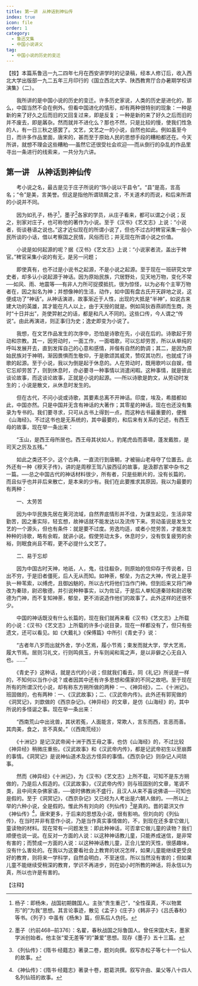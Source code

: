```yaml
---
title: 第一讲　从神话到神仙传
index: true
icon: file
order: 1
category:
  - 鲁迅文集
  - 中国小说讲义
tag:  
  - 中国小说的历史的变迁
---
```


【按】本篇系鲁迅一九二四年七月在西安讲学时的记录稿，经本人修订后，收入西北大学出版部一九二五年三月印行的《国立西北大学、陕西教育厅合办暑期学校讲演集》（二）。

　　我所讲的是中国小说的历史的变迁。许多历史家说，人类的历史是进化的，那么，中国当然不会在例外。但看中国进化的情形，却有两种很特别的现象：一种是新的来了好久之后而旧的又回复过来，即是反复；一种是新的来了好久之后而旧的并不废去，即是羼杂。然而就并不进化么？那也不然，只是比较的慢，使我们性急的人，有一日三秋之感罢了。文艺，文艺之一的小说，自然也如此。例如虽至今日，而许多作品里面，唐宋的，甚而至于原始人民的思想手段的糟粕都还在。今天所讲，就想不理会这些糟粕──虽然它还很受社会欢迎──而从倒行的杂乱的作品里寻出一条进行的线索来，一共分为六讲。

## 第一讲　从神话到神仙传

　　考小说之名，最古是见于庄子所说的“饰小说以干县令”。“县”是高，言高名；“令”是美，言美誉。但这是指他所谓琐屑之言，不关道术的而说，和后来所谓的小说并不同。

　　因为如孔子，杨子[^1]，墨子[^2]各家的学员，从庄子看来，都可以谓之小说；反之，别家对庄子，也可称他的著作为小说。至于《汉书》《艺文志》上说：“小说者，街谈巷语之说也。”这才近似现在的所谓小说了，但也不过古时稗官采集一般小民所谈的小话，借以考察国之民情，风俗而已；并无现在所谓小说之价值。

　　小说是如何起源的呢？据《汉书》《艺文志》上说：“小说家者流，盖出于稗官。”稗官采集小说的有无，是另一问题；

　　即使真有，也不过是小说书之起源，不是小说之起源。至于现在一班研究文学史者，却多认小说起源于神话。因为原始民族，穴居野处，见天地万物，变化不常──如风、雨、地震等──有非人力所可捉摸抵抗，很为惊怪，以为必有个主宰万物者在，因之拟名为神；并想像神的生活，动作，如中国有盘古氏开天辟地之说，这便成功了“神话”。从神话演进，故事渐近于人性，出现的大抵是“半神”，如说古来建大功的英雄，其才能在凡人以上，由于天授的就是。例如简狄吞燕卵而生商，尧时“十日并出”，尧使羿射之的话，都是和凡人不同的。这些口传，今人谓之“传说”。由此再演进，则正事归为史；逸史即变为小说了。

　　我想，在文艺作品发生的次序中，恐怕是诗歌在先，小说在后的。诗歌起于劳动和宗教。其一，因劳动时，一面工作，一面唱歌，可以忘却劳苦，所以从单纯的呼叫发展开去，直到发挥自己的心意和感情，并偕有自然的韵调；其二，是因为原始民族对于神明，渐因畏惧而生敬仰，于是歌颂其威灵，赞叹其功烈，也就成了诗歌的起源。至于小说，我以为倒是起于休息的。人在劳动时，既用歌吟以自娱，借它忘却劳苦了，则到休息时，亦必要寻一种事情以消遣闲暇。这种事情，就是彼此谈论故事，而这谈论故事，正就是小说的起源。──所以诗歌是韵文，从劳动时发生的；小说是散文，从休息时发生的。

　　但在古代，不问小说或诗歌，其要素总离不开神话。印度，埃及，希腊都如此，中国亦然。只是中国并无含有神话的大著作；其零星的神话，现在也还没有集录为专书的。我们要寻求，只可从古书上得到一点，而这种古书最重要的，便推《山海经》。不过这书也是无系统的，其中最要的，和后来有关系的记述，有西王母的故事，现在举一条出来：

　　“玉山，是西王母所居也。西王母其状如人，豹尾虎齿而善啸，蓬发戴胜，是司天之厉及五残。”

　　如此之类还不少。这个古典，一直流行到唐朝，才被骊山老母夺了位置去。此外还有一种《穆天子传》，讲的是周穆王驾八骏西征的故事，是汲郡古冢中杂书之一篇。──总之中国古代的神话材料很少，所有者，只是些断片的，没有长篇的，而且似乎也并非后来散亡，是本来的少有。我们在此要推求其原因，我以为最要的有两种：

　　一、太劳苦

　　因为中华民族先居在黄河流域，自然界底情形并不佳，为谋生起见，生活非常勤苦，因之重实际，轻玄想，故神话就不能发达以及流传下来。劳动虽说是发生文艺的一个源头，但也有条件：就是要不过度。劳逸均适，或者小觉劳苦，才能发生种种的诗歌，略有余暇，就讲小说。假使劳动太多，休息时少，没有恢复疲劳的余裕，则眠食尚且不暇，更不必提什么文艺了。

　　二、易于忘却

　　因为中国古时天神，地祇，人，鬼，往往殽杂，则原始的信仰存于传说者，日出不穷，于是旧者僵死，后人无从而知。如神荼，郁垒，为古之大神，传说上是手执一种苇索，以缚虎，且御凶魅的，所以古代将他们当作门神。但到后来又将门神改为秦琼，尉迟敬德，并引说种种事实，以为佐证，于是后人单知道秦琼和尉迟敬德为门神，而不复知神荼，郁垒，更不消说造作他们的故事了。此外这样的还很不少。

　　中国的神话既没有什么长篇的，现在我们就再来看《汉书》《艺文志》上所载的小说：《汉书》《艺文志》上所载的许多小说目录，现在一样都没有了，但只有些遗文，还可以看见。如《大戴礼》《保傅篇》中所引《青史子》说：

　　“古者年八岁而出就外舍，学小艺焉，履小节焉；束发而就大学，学大艺焉，履大节焉。居则习礼文，行则鸣佩玉，升车则闻和鸾之声，是以非僻之心无自入也。……”

　　《青史子》这种话，就是古代的小说；但就我们看去，同《礼记》所说是一样的，不知何以当作小说？或者因其中还有许多思想和儒家的不同之故吧。至于现在所有的所谓汉代小说，却有称东方朔所做的两种：一、《神异经》，二、《十洲记》。班固做的，也有两种：一、《汉武故事》；二、《汉武帝内传》。此外还有郭宪做的《洞冥记》，刘歆做的《西京杂记》。《神异经》的文章，是仿《山海经》的，其中所说的多怪诞之事。现在举一条出来：

　　“西南荒山中出讹兽，其状若菟，人面能言，常欺人，言东而西，言恶而善。其肉美，食之，言不真矣。”（《西南荒经》）

　　《十洲记》是记汉武帝闻十洲于西王母之事，也仿《山海经》的，不过比较《神异经》稍微庄重些。《汉武故事》和《汉武帝内传》，都是记武帝初生以至崩葬的事情。《洞冥记》是说神仙道术及远方怪异的事情。《西京杂记》则杂记人间琐事。

　　然而《神异经》《十洲记》，为《汉书》《艺文志》上所不载，可知不是东方朔做的，乃是后人假造的。《汉武故事》，《汉武帝内传》则与班固别的文章，笔调不类，且中间夹杂佛家语，──彼时佛教尚不盛行，且汉人从来不喜说佛语──可知也是假的。至于《洞冥记》，《西京杂记》又已经为人考出是六朝人做的。──所以上举的六种小说，全是假的。惟此外有刘向的《列仙传》[^3]是真的。晋的葛洪又作《神仙传》[^4]，唐宋更多，于后来的思想及小说，很有影响。但刘向的《列仙传》，在当时并非有意作小说，乃是当作真实事情做的，不，到现在还多拿它做儿童读物的材料。现在常有一问题发生：即此种神话，可否拿它做儿童的读物？我们顺便也说一说。在反对一方面的人说：以这种神话教儿童，只能养成迷信，是非常有害的；而赞成一方面的人说：以这种神话教儿童，正合儿堂的天性，很感趣味，没有什么害处的。在我以为这要看社会上教育的状况怎样，如果儿童能继续更受良好的教育，则将来一学科学，自然会明白，不至迷信，所以当然没有害的；但如果儿童不能继续受稍深的教育，学识不再进步，则在幼小时所教的神话，将永信以为真，所以也许是有害的。

【注释】

[^1]:杨子：即杨朱，战国初期魏国人。主张“贵生重己”，“全性葆真，不以物累形”的“为我”思想。其言论事迹，散见《孟子》《庄子》《韩非子》《吕氏春秋》等书。《列子》中虽有《杨朱》篇，但系后人伪托。

[^2]:墨子（约前468─前376）：名翟，春秋战国之际鲁国人。曾任宋国大夫，墨家学派创始者。他主张“爱无差等”的“兼爱”思想。现存《墨子》五十三篇。

[^3]:《列仙传》：《隋书·经籍志》著录二卷，题刘向撰。叙写赤松子等七十一个仙人的故事。

[^4]:《神仙传》：《隋书·经籍志》著录十卷，题葛洪撰。叙写许由、巢父等八十四人名列仙班的故事。
